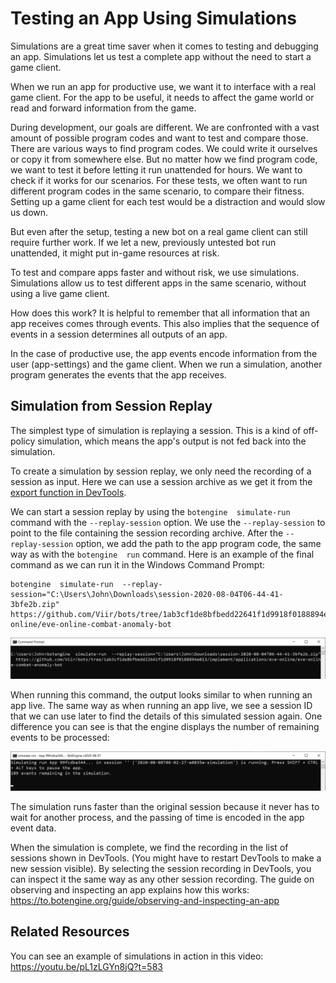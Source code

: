 # Testing an App Using Simulations

Simulations are a great time saver when it comes to testing and debugging an app. Simulations let us test a complete app without the need to start a game client.

When we run an app for productive use, we want it to interface with a real game client. For the app to be useful, it needs to affect the game world or read and forward information from the game.

During development, our goals are different. We are confronted with a vast amount of possible program codes and want to test and compare those. There are various ways to find program codes. We could write it ourselves or copy it from somewhere else. But no matter how we find program code, we want to test it before letting it run unattended for hours. We want to check if it works for our scenarios. For these tests, we often want to run different program codes in the same scenario, to compare their fitness. Setting up a game client for each test would be a distraction and would slow us down.

But even after the setup, testing a new bot on a real game client can still require further work. If we let a new, previously untested bot run unattended, it might put in-game resources at risk.

To test and compare apps faster and without risk, we use simulations. Simulations allow us to test different apps in the same scenario, without using a live game client.

How does this work? It is helpful to remember that all information that an app receives comes through events. This also implies that the sequence of events in a session determines all outputs of an app.

In the case of productive use, the app events encode information from the user (app-settings) and the game client. When we run a simulation, another program generates the events that the app receives.

## Simulation from Session Replay

The simplest type of simulation is replaying a session. This is a kind of off-policy simulation, which means the app's output is not fed back into the simulation.

To create a simulation by session replay, we only need the recording of a session as input. Here we can use a session archive as we get it from the [export function in DevTools](https://to.botengine.org/guide/how-to-report-an-issue-with-an-app-or-request-a-new-feature).

We can start a session replay by using the `botengine  simulate-run` command with the `--replay-session` option. We use the `--replay-session` to point to the file containing the session recording archive. After the `--replay-session` option, we add the path to the app program code, the same way as with the `botengine  run` command.
Here is an example of the final command as we can run it in the Windows Command Prompt:

```
botengine  simulate-run  --replay-session="C:\Users\John\Downloads\session-2020-08-04T06-44-41-3bfe2b.zip"  https://github.com/Viir/bots/tree/1ab3cf1de8bfbedd22641f1d9918f0188894e013/implement/applications/eve-online/eve-online-combat-anomaly-bot
```

![command to simulate-run in Command Prompt](./image/2020-08-08-simulate-run-cmd.png)

When running this command, the output looks similar to when running an app live. The same way as when running an app live, we see a session ID that we can use later to find the details of this simulated session again. One difference you can see is that the engine displays the number of remaining events to be processed:

![engine displays progress during simulate-run](./image/2020-08-08-simulate-run-progress.png)

The simulation runs faster than the original session because it never has to wait for another process, and the passing of time is encoded in the app event data.

When the simulation is complete, we find the recording in the list of sessions shown in DevTools. (You might have to restart DevTools to make a new session visible). By selecting the session recording in DevTools, you can inspect it the same way as any other session recording. The guide on observing and inspecting an app explains how this works: https://to.botengine.org/guide/observing-and-inspecting-an-app

## Related Resources

You can see an example of simulations in action in this video: https://youtu.be/pL1zLGYn8jQ?t=583
